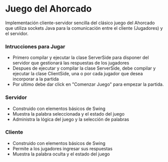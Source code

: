 # Juego del Ahorcado

Implementación cliente-servidor sencilla del clásico juego del Ahorcado que utiliza sockets Java para la comunicación entre el cliente (Jugadores) y el servidor.

### Intrucciones para Jugar
- Primero compilar y ejecutar la clase ServerSide para disponer del servidor que gestionará las respuestas de los jugadores
- Despues de ejecutar y compilar la clase ServerSide, debe compilar y ejecutar la clase ClientSide, una o por cada jugador que desea incorporar a la partida
- Por ultimo debe dar click en "Comenzar Juego" para empezar la partida.

### Servidor
- Construido con elementos básicos de Swing
- Muestra la palabra seleccionada y el estado del juego
- Administra la lógica del juego y la selección de palabras

### Cliente
- Construido con elementos básicos de Swing
- Permite a los jugadores ingresar sus respuestas
- Muestra la palabra oculta y el estado del juego